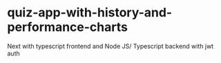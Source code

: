 # quiz-app-with-history-and-performance-charts
 Next with typescript frontend and Node JS/ Typescript backend with jwt auth
